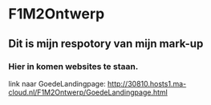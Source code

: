 # F1M2Ontwerp
## Dit is mijn respotory van mijn mark-up
### Hier in komen websites te staan.

link naar GoedeLandingpage: http://30810.hosts1.ma-cloud.nl/F1M2Ontwerp/GoedeLandingpage.html